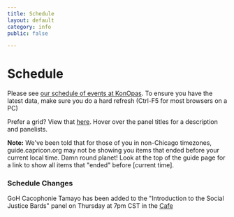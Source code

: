 ```yaml
---
title: Schedule
layout: default
category: info
public: false

---
```

# Schedule

Please see [our schedule of events at KonOpas](https://guide.capricon.org/). To ensure you have the latest data, make sure you do a hard refresh (Ctrl-F5 for most browsers on a PC)

Prefer a grid? View that [here](https://zambia.capricon.org/ReportPublicGrid.php). Hover over the panel titles for a description and panelists.

**Note:** We've been told that for those of you in non-Chicago timezones, guide.capricon.org may not be showing you items that ended before your current local time. Damn round planet! Look at the top of the guide page for a link to show all items that "ended" before \[current time\]. 

### Schedule Changes

GoH Cacophonie Tamayo has been added to the "Introduction to the Social Justice Bards" panel on Thursday at 7pm CST in the [Cafe](/cafe)